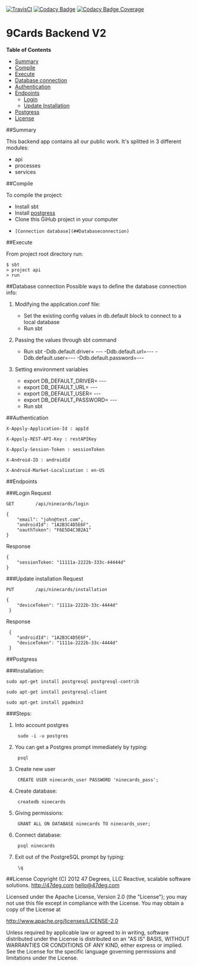 [![TravisCI](https://travis-ci.com/47deg/nine-cards-backend.svg?token=qhZYP7DCaKxDnpZ6xzmz&branch=master)](https://travis-ci.com/47deg/nine-cards-backend/)
[![Codacy Badge](https://api.codacy.com/project/badge/grade/34b25607022243aeb44910745ac6f21b)](https://www.codacy.com)
[![Codacy
Badge Coverage](https://api.codacy.com/project/badge/coverage/34b25607022243aeb44910745ac6f21b)](https://www.codacy.com)

# 9Cards Backend V2

**Table of Contents**

- [Summary](#Summary)
- [Compile](#Compile)
- [Execute](#Execute)
- [Database connection](#DatabaseConnection)
- [Authentication](#authentication)
- [Endpoints](#endpoints)
    - [Login](#Login)
    - [Update Installation](#Updateinstallation)
- [Postgress](#Postgress)
- [License](#License)


##Summary

This backend app contains all our public work. It's splitted in 3 different modules:

* api
* processes
* services

##Compile

To compile the project:

* 	Install sbt
* 	Install [postgress](##postgress)
* 	Clone this GiHub project in your computer
*     [Connection database](##Databaseconnection)
	
##Execute

From project root directory run:

    $ sbt    
    > project api
    > run



##Database connection
Possible ways to define the database connection info:

1. Modifying the application.conf file:

	- Set the existing config values in db.default block to connect to a local database
 	- Run sbt

2. Passing the values through sbt command

	- Run sbt -Ddb.default.driver= ---  -Ddb.default.url=--- -Ddb.default.user=--- -Ddb.default.password=---

3. Setting environment variables

	- export DB_DEFAULT_DRIVER= ---
	- export DB_DEFAULT_URL= ---
	- export DB_DEFAULT_USER= ---
	- export DB_DEFAULT_PASSWORD= ---
	- Run sbt

##Authentication
```
X-Appsly-Application-Id : appId

X-Appsly-REST-API-Key : restAPIKey

X-Appsly-Session-Token : sessionToken

X-Android-ID : androidId

X-Android-Market-Localization : en-US
```

##Endpoints

###Login
Request

```
GET        /api/ninecards/login
```

    {
        "email": "john@test.com",
        "androidId": "1A2B3C4D5E6F",
        "oauthToken": "F6E5D4C3B2A1"
    }

Response

    {
    	"sessionToken: "11111a-2222b-333c-44444d"
    }

###Update installation
Request

```
PUT        /api/ninecards/installation
```

    {
    	"deviceToken": "1111a-2222b-33c-4444d" 
     }


Response

     { 
    	"androidId": "1A2B3C4D5E6F", 
    	"deviceToken": "1111a-2222b-33c-4444d" 
     }

##Postgress

###Installation:

    sudo apt-get install postgresql postgresql-contrib
    
    sudo apt-get install postgresql-client
    
    sudo apt-get install pgadmin3

###Steps:

1. Into account postgres

    	sudo -i -u postgres

2. You can get a Postgres prompt immediately by typing:

    	psql
       
3. Create new user 

        CREATE USER ninecards_user PASSWORD 'ninecards_pass';

4. Create database: 

        createdb ninecards

5. Giving permissions:

        GRANT ALL ON DATABASE ninecards TO ninecards_user;


6. Connect database: 

        psql ninecards

    
7. Exit out of the PostgreSQL prompt by typing:
	
    	\q
    

##License
Copyright (C) 2012 47 Degrees, LLC Reactive, scalable software solutions. http://47deg.com hello@47deg.com

Licensed under the Apache License, Version 2.0 (the "License"); you may not use this file except in compliance with the License. You may obtain a copy of the License at

http://www.apache.org/licenses/LICENSE-2.0

Unless required by applicable law or agreed to in writing, software distributed under the License is distributed on an "AS IS" BASIS, WITHOUT WARRANTIES OR CONDITIONS OF ANY KIND, either express or implied. See the License for the specific language governing permissions and limitations under the License.